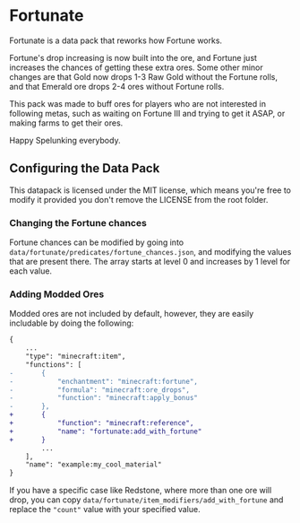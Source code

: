 # Fortunate
Fortunate is a data pack that reworks how Fortune works.

Fortune's drop increasing is now built into the ore, and Fortune just increases the chances of getting these extra ores.
Some other minor changes are that Gold now drops 1-3 Raw Gold without the Fortune rolls, and that Emerald ore drops 2-4 ores without Fortune rolls. 

This pack was made to buff ores for players who are not interested in following metas, such as waiting on Fortune III and trying to get it ASAP, or making farms to get their ores.

Happy Spelunking everybody.

## Configuring the Data Pack
This datapack is licensed under the MIT license, which means you're free to modify it provided you don't remove the LICENSE from the root folder.

### Changing the Fortune chances
Fortune chances can be modified by going into `data/fortunate/predicates/fortune_chances.json`, and modifying the values that are present there.
The array starts at level 0 and increases by 1 level for each value.

### Adding Modded Ores
Modded ores are not included by default, however, they are easily includable by doing the following:
```diff
{
    ...
    "type": "minecraft:item",
    "functions": [
-       {
-           "enchantment": "minecraft:fortune",
-           "formula": "minecraft:ore_drops",
-           "function": "minecraft:apply_bonus"
-       },
+       {
+           "function": "minecraft:reference",
+           "name": "fortunate:add_with_fortune"
+       }
        ...
    ],
    "name": "example:my_cool_material"
}
```
If you have a specific case like Redstone, where more than one ore will drop, you can copy `data/fortunate/item_modifiers/add_with_fortune` and replace the `"count"` value with your specified value.